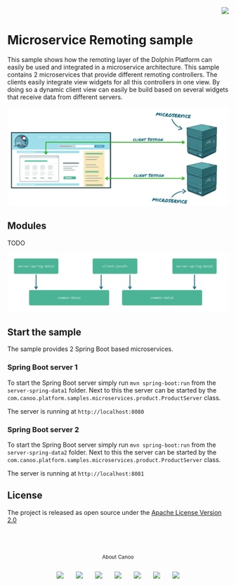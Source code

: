 <p align="right">
<a href="http://www.canoo.com"><img src="http://www.guigarage.com/wordpress/wp-content/uploads/2016/08/canoo_support.png"/></a>
</p>

# Microservice Remoting sample

This sample shows how the remoting layer of the Dolphin Platform can easily be used and integrated
in a microservice architecture. This sample contains 2 microservices that provide different remoting controllers. The clients easily integrate view widgets for all this controllers in one view. By doing so a dynamic client view can easily be build based on several widgets that receive
data from different servers.

![microservices](readme/microservice.png "microservices")

## Modules

TODO

![modules](readme/modules.png "modules")

## Start the sample

The sample provides 2 Spring Boot based microservices.

### Spring Boot server 1
To start the Spring Boot server simply run `mvn spring-boot:run` from the `server-spring-data1` folder. Next to this the
server can be started by the `com.canoo.platform.samples.microservices.product.ProductServer` class.

The server is running at `http://localhost:8080`

### Spring Boot server 2
To start the Spring Boot server simply run `mvn spring-boot:run` from the `server-spring-data2` folder. Next to this the
server can be started by the `com.canoo.platform.samples.microservices.product.ProductServer` class.

The server is running at `http://localhost:8081`

## License
The project is released as open source under the [Apache License Version 2.0](http://www.apache.org/licenses/LICENSE-2.0)

<br/><br/>
<p align="center">
<sub>About Canoo</sub>
</p>
<p align="center">
<a title="Canoo Website" href="http://www.canoo.com/"><img style="margin:12px !important;" src="http://www.guigarage.com/wordpress/wp-content/uploads/2016/08/color-link-48-1.png"/></a>
<a title="Canoo at Twitter" href="https://twitter.com/canoo"><img style="margin:12px !important;" src="http://www.guigarage.com/wordpress/wp-content/uploads/2016/08/color-twitter-48-1.png"/></a>
<a title="Canoo at LinkedIn" href="https://www.linkedin.com/company/canoo-engineering-ag"><img style="margin:12px !important;" src="http://www.guigarage.com/wordpress/wp-content/uploads/2016/08/color-linkedin-48-1.png"/></a>
<a title="Canoo at Xing" href="https://www.xing.com/companies/canooengineeringag"><img style="margin:12px !important;" src="http://www.guigarage.com/wordpress/wp-content/uploads/2016/08/xing-48-1.png"/></a>
<a title="Canoo at YouTube" href="https://www.youtube.com/user/canoovideo"><img style="margin:12px !important;" src="http://www.guigarage.com/wordpress/wp-content/uploads/2016/08/color-youtube-48-1.png"/></a>
<a title="Canoo at GitHub" href="https://github.com/canoo"><img style="margin:12px !important;" src="http://www.guigarage.com/wordpress/wp-content/uploads/2016/08/color-github-48-1.png"/></a>
<a title="Contact Canoo" href="mailto:info@canoo.com"><img style="margin:12px !important;" src="http://www.guigarage.com/wordpress/wp-content/uploads/2016/08/color-forwardtofriend-48-1.png"/></a>
</p>
